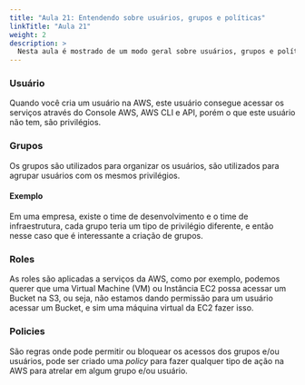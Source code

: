 ```yaml
---
title: "Aula 21: Entendendo sobre usuários, grupos e políticas"
linkTitle: "Aula 21"
weight: 2
description: >
  Nesta aula é mostrado de um modo geral sobre usuários, grupos e políticas
---
```


### **Usuário**

Quando você cria um usuário na AWS, este usuário consegue acessar os serviços através do Console AWS, AWS CLI e API, porém o que este usuário não tem, são privilégios.

### **Grupos**

Os grupos são utilizados para organizar os usuários, são utilizados para agrupar usuários com os mesmos privilégios.

#### **Exemplo**

Em uma empresa, existe o time de desenvolvimento e o time de infraestrutura, cada grupo teria um tipo de privilégio diferente, e então nesse caso que é interessante a criação de grupos.

### **Roles**

As roles são aplicadas a serviços da AWS, como por exemplo, podemos querer que uma Virtual Machine (VM) ou Instância EC2 possa acessar um Bucket na S3, ou seja, não estamos dando permissão para um usuário acessar um Bucket, e sim uma máquina virtual da EC2 fazer isso.

### **Policies**

São regras onde pode permitir ou bloquear os acessos dos grupos e/ou usuários, pode ser criado uma *policy* para fazer qualquer tipo de ação na AWS para atrelar em algum grupo e/ou usuário.
